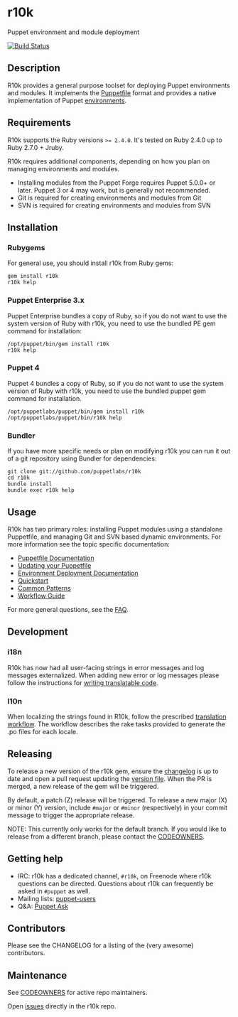r10k
====

Puppet environment and module deployment

[![Build Status](https://travis-ci.org/puppetlabs/r10k.png?branch=master)](https://travis-ci.org/puppetlabs/r10k)

Description
-----------

[workflow]: https://puppet.com/docs/puppet/latest/environments_about.html

R10k provides a general purpose toolset for deploying Puppet environments and
modules. It implements the [Puppetfile](doc/puppetfile.mkd) format and provides a native
implementation of Puppet [environments][workflow].

Requirements
------------

R10k supports the Ruby versions `>= 2.4.0`. It's tested on Ruby 2.4.0 up to
Ruby 2.7.0 + Jruby.

R10k requires additional components, depending on how you plan on managing
environments and modules.

  - Installing modules from the Puppet Forge requires Puppet 5.0.0+ or later.
  Puppet 3 or 4 may work, but is generally not recommended.
  - Git is required for creating environments and modules from Git
  - SVN is required for creating environments and modules from SVN

Installation
------------

### Rubygems

For general use, you should install r10k from Ruby gems:

    gem install r10k
    r10k help

### Puppet Enterprise 3.x

Puppet Enterprise bundles a copy of Ruby, so if you do not want to use the
system version of Ruby with r10k, you need to use the bundled PE gem command for
installation:

    /opt/puppet/bin/gem install r10k
    r10k help

### Puppet 4

Puppet 4 bundles a copy of Ruby, so if you do not want to use the
system version of Ruby with r10k, you need to use the bundled puppet gem command
for installation.

    /opt/puppetlabs/puppet/bin/gem install r10k
    /opt/puppetlabs/puppet/bin/r10k help

### Bundler

If you have more specific needs or plan on modifying r10k you can run it out of
a git repository using Bundler for dependencies:

    git clone git://github.com/puppetlabs/r10k
    cd r10k
    bundle install
    bundle exec r10k help

Usage
-----

R10k has two primary roles: installing Puppet modules using a standalone
Puppetfile, and managing Git and SVN based dynamic environments. For more
information see the topic specific documentation:

  * [Puppetfile Documentation](doc/puppetfile.mkd)
   * [Updating your Puppetfile](doc/updating-your-puppetfile.mkd)
  * [Environment Deployment Documentation](doc/dynamic-environments.mkd)
  * [Quickstart](doc/dynamic-environments/quickstart.mkd)
  * [Common Patterns](doc/common-patterns.mkd)
  * [Workflow Guide](doc/dynamic-environments/workflow-guide.mkd)

For more general questions, see the [FAQ](doc/faq.mkd).

Development
-----------

### i18n

R10k has now had all user-facing strings in error messages and log messages
externalized. When adding new error or log messages please follow the
instructions for [writing translatable code](https://github.com/puppetlabs/gettext-setup-gem#writing-translatable-code).

### l10n

When localizing the strings found in R10k, follow the prescribed
[translation workflow](https://github.com/puppetlabs/gettext-setup-gem#translation-workflow).
The workflow describes the rake tasks provided to generate the .po files for
each locale.

Releasing
---------
To release a new version of the r10k gem, ensure the [changelog](CHANGELOG.mkd) is up to date and open a pull request updating the [version file](lib/r10k/version.rb). When the PR is merged, a new release of the gem will be triggered.

By default, a patch (Z) release will be triggered. To release a new major (X) or minor (Y) version, include `#major` or `#minor` (respectively) in your commit message to trigger the appropriate release.

NOTE: This currently only works for the default branch. If you would like to release from a different branch, please contact the [CODEOWNERS](CODEOWNERS).

Getting help
------------

  * IRC: r10k has a dedicated channel, `#r10k`, on Freenode where r10k questions
  can be directed. Questions about r10k can frequently be asked in `#puppet` as well.
  * Mailing lists: [puppet-users](https://groups.google.com/forum/#!forum/puppet-users)
  * Q&A: [Puppet Ask](https://ask.puppetlabs.com/questions/)

Contributors
------------

Please see the CHANGELOG for a listing of the (very awesome) contributors.

## Maintenance

See [CODEOWNERS](CODEOWNERS) for active repo maintainers.

Open [issues](https://github.com/puppetlabs/r10k/issues) directly in the r10k repo.

